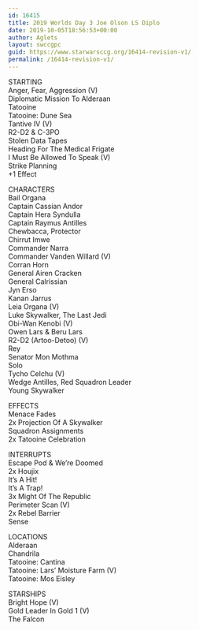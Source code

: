 ```yaml
---
id: 16415
title: 2019 Worlds Day 3 Joe Olson LS Diplo
date: 2019-10-05T18:56:53+00:00
author: Aglets
layout: swccgpc
guid: https://www.starwarsccg.org/16414-revision-v1/
permalink: /16414-revision-v1/
---
```

STARTING  
Anger, Fear, Aggression (V)  
Diplomatic Mission To Alderaan  
Tatooine  
Tatooine: Dune Sea  
Tantive IV (V)  
R2-D2 & C-3PO  
Stolen Data Tapes  
Heading For The Medical Frigate  
I Must Be Allowed To Speak (V)  
Strike Planning  
+1 Effect

CHARACTERS  
Bail Organa  
Captain Cassian Andor  
Captain Hera Syndulla  
Captain Raymus Antilles  
Chewbacca, Protector  
Chirrut Imwe  
Commander Narra  
Commander Vanden Willard (V)  
Corran Horn  
General Airen Cracken  
General Calrissian  
Jyn Erso  
Kanan Jarrus  
Leia Organa (V)  
Luke Skywalker, The Last Jedi  
Obi-Wan Kenobi (V)  
Owen Lars & Beru Lars  
R2-D2 (Artoo-Detoo) (V)  
Rey  
Senator Mon Mothma  
Solo  
Tycho Celchu (V)  
Wedge Antilles, Red Squadron Leader  
Young Skywalker

EFFECTS  
Menace Fades  
2x Projection Of A Skywalker  
Squadron Assignments  
2x Tatooine Celebration

INTERRUPTS  
Escape Pod & We’re Doomed  
2x Houjix  
It’s A Hit!  
It’s A Trap!  
3x Might Of The Republic  
Perimeter Scan (V)  
2x Rebel Barrier  
Sense

LOCATIONS  
Alderaan  
Chandrila  
Tatooine: Cantina  
Tatooine: Lars’ Moisture Farm (V)  
Tatooine: Mos Eisley

STARSHIPS  
Bright Hope (V)  
Gold Leader In Gold 1 (V)  
The Falcon